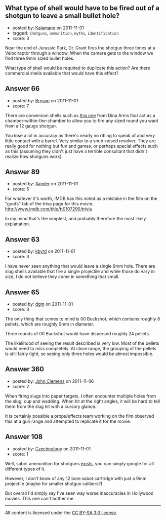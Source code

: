 ## What type of shell would have to be fired out of a shotgun to leave a small bullet hole?

- posted by: [Kalamane](https://stackexchange.com/users/-1/39-kalamane) on 2011-11-01
- tagged: `shotguns`, `ammunition`, `myths`, `identification`
- score: 3

<p>Near the end of Jurassic Park, Dr. Grant fires the shotgun three times at a Velociraptor through a window.  When the camera gets to the window we find three 9mm sized bullet holes.</p>

<p>What type of shell would be required to duplicate this action?
Are there commercial shells available that would have this effect?</p>



## Answer 66

- posted by: [Bryson](https://stackexchange.com/users/-1/32-bryson) on 2011-11-01
- score: 7

<p>There are conversion shells such as <a href="http://store.dinaarms.com/product_p/12ga9mm.htm" rel="nofollow">this one</a> from Dina Arms that act as a chamber-within-the-chamber to allow you to fire any sized round you want from a 12 gauge shotgun. </p>

<p>You lose a lot in accuracy as there's nearly no rifling to speak of and very little contact with a barrel. Very similar to a snub-nosed revolver. They are really good for nothing but fun and games, or perhaps special effects such as this (assuming they didn't just have a terrible consultant that didn't realize how shotguns work).</p>



## Answer 89

- posted by: [Xander](https://stackexchange.com/users/-1/9-xander) on 2011-11-01
- score: 5

<p>For whatever it's worth, IMDB has this noted as a mistake in the film on the "goofs" tab of the triva page for this movie.  <a href="http://www.imdb.com/title/tt0107290/trivia">http://www.imdb.com/title/tt0107290/trivia</a></p>

<p>In my mind that's the simplest, and probably therefore the most likely explanation.  </p>



## Answer 63

- posted by: [kbyrd](https://stackexchange.com/users/-1/37-kbyrd) on 2011-11-01
- score: 3

<p>I have never seen anything that would leave a single 9mm hole. There are slug shells available that fire a single projectile and while those do vary in size, I do not believe they come in something that small.</p>



## Answer 65

- posted by: [dgm](https://stackexchange.com/users/-1/78-dgm) on 2011-11-01
- score: 3

<p>The only thing that comes to mind is 00 Buckshot, which contains roughly 8 pellets, which are roughly 9mm in diameter.</p>

<p>Three rounds of 00 Buckshot would have dispersed roughly 24 pellets.</p>

<p>The likelihood of seeing the result described is very low. Most of the pellets would need to miss completely. At close range, the grouping of the pellets is still fairly tight, so seeing only three holes would be almost impossible.</p>



## Answer 360

- posted by: [John Clemens](https://stackexchange.com/users/-1/162-john-clemens) on 2011-11-06
- score: 2

<p>When firing slugs into paper targets, I often encounter multiple holes from the slug, cup and wadding. When hit at the right angles, it will be hard to tell them from the slug hit with a cursory glance.</p>

<p>It is certainly possible a props/effects team working on the film observed this at a gun range and attempted to replicate it for the movie.</p>



## Answer 108

- posted by: [Czechnology](https://stackexchange.com/users/-1/101-czechnology) on 2011-11-01
- score: 1

<p>Well, sabot ammunition for shotguns <a href="http://www.theboxotruth.com/docs/bot46.htm" rel="nofollow">exists</a>, you can simply google for all different types of it.</p>

<p>However, I don't know of any 12 bore sabot cartridge with just a 9mm projectile (maybe for smaller shotgun calibers?).</p>

<p>But overall I'd simply say I've seen way worse inaccuracies in Hollywood movies. This one can't bother me.</p>




---

All content is licensed under the [CC BY-SA 3.0 license](https://creativecommons.org/licenses/by-sa/3.0/).
